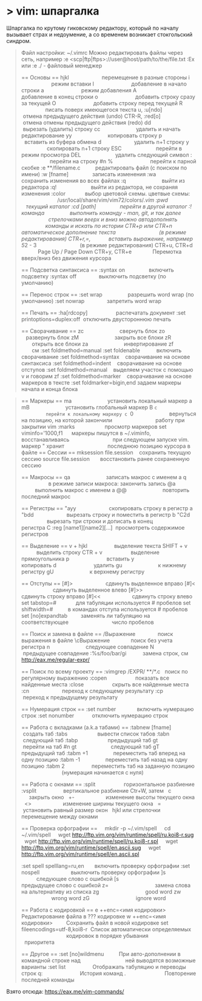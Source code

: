 # > vim: шпаргалка

Шпаргалка по крутому гиковскому редактору, который по началу вызывает страх и недоумение, а со временем возникает стокгольский синдром.

>  Файл настройки: ~/.vimrc
>  Можно редактировать файлы через сеть, например
>  :e <scp|ftp|ftps>://user@host/path/to/the/file.txt
>  :Ex или :e ./ - файловый менеджер
>  
>  == Основы ==
> hjkl                      перемещение в разные стороны
> i                         режим вставки
> I                         добавление в начало строки
> a                         режим добавления
> A                         добавление в конец строки
> o                         добавить строку сразу за текущей
> O                         добавить строку перед текущей
> R                         писать поверх имеющегося текста
> u, :u[ndo]                отмена предыдущего действия (undo)
> CTR-R, :red[o]            отмена отмены предыдущего действия (redo)
> dd                        вырезать (удалить) строку
> cc                        удалить и начать редактирование
> yy                        копировать строку
> p                         вставить из буфера обмена
> <n>d                      удалить n+1 строку
> <n>y                      скопировать n+1 строку
> ESC                       перейти в режим просмотра
> DEL                       удалить следующий символ
> :<n>                      перейти на строку #n
> %                         перейти к парной скобке
> :e **/filename.c          редактировать файл (с поиском по имени)
> :w [fname]                записать изменения
> :wa                       сохранить изменения во всех файлах
> :q                        выйти из редактора
> :q!                       выйти из редактора, не сохраняя изменения
> :color <name>             выбор цветовой схемы. цветвые схемы:
>                            /usr/local/share/vim/vim72/colors/*.vim
> :pwd                      текущий каталог
> :cd [path]                перейти в другой каталог
> :!команда                 выполнить команду - man, git, и так далее
>                            стрелочками веерх и вниз можно автодополнять
>                            команды и искать по истории
> CTR+p или CTR+n           автоматическое дополнение текста
>                            (в режиме редактирования)
> CTR+r,=,<expr>            вставить выражение, например 5*2 - 3
>                            (в режиме редактирования)
> CTR+u, CTR+d              Page Up / Page Down
> CTR+y, CTR+e              Перемотка вверх/вниз без движения курсора               
>
> == Подсветка синтаксиса ==
> :syntax on                включить подсветку
> :syntax off               выключить подсветку (по умолчанию)
>
> == Перенос строк ==
> :set wrap                 разрешить word wrap (по умолчанию)
> :set nowrap               запретить word wrap
>
> == Печать ==
> :ha[rdcopy]                   распечатать документ
> :set printoptions=duplex:off  отключить двустороннюю печать
>
> == Сворачивание ==
> zc                        свернуть блок
> zo                        развернуть блок
> zM                        закрыть все блоки
> zR                        открыть все блоки
> za                        инвертирование
> zf                        см :set foldmethod=manual
> :set foldenable           включить свoрачивание
> :set foldmethod=syntax    сворачивание на основе синтаксиса
> :set foldmethod=indent    сворачивание на основе отступов
> :set foldmethod=manual    выделяем участок с помощью v и говорим zf
> :set foldmethod=marker    сворачивание на основе маркеров в тексте
> :set foldmarker=bigin,end задаем маркеры начала и конца блока

> == Маркеры ==
> ma                        установить локальный маркер a
> mB                        установить глобальный маркер B
> `c                        перейти к локальному маркеру c
> `0                        вернуться на позицию, на которой закончили
>                            работу при закрытии vim
> :marks                    просмотр маркеров
> set viminfo='1000,f1      маркеры пишутся в ~/.viminfo, восстанавливаясь
>                            при следующем запуске vim. маркер " хранит
>                            последнюю позицию курсора в файле
> == Сессии ==
> mksession file.session    сохранить текущую сессию
> source file.session       восстановить ранее сохраненную сессию
>
> == Макросы ==
> qa                        записать макрос с именем a
> q                         в режиме записи макроса: закончить запись
> @a                        выполнить макрос с именем a
> @@                        повторить последний макрос
>
> == Регистры ==
> "ayy                      скопировать строку в регистр a
> "bdd                      вырезать строку и поместить в регистр b
> "С2d                      вырезать три строки и дописать в конец
>                            регистра C
> :reg [name1][name2][...]  просмотреть содержимое регистров
>
> == Выделение ==
> v + hjkl                  выделение текста
> SHIFT + v                 выделить строку
> CTR + v                   выделение прямоугольника
> p                         вставить
> y                         копировать
> d                         удалить
> gu                        к нижнему регистру
> gU                        к верхнему регистру
> 
> == Отступы ==
> [#]>                      сдвинуть выделенное вправо
> [#]<                      сдвинуть выделенное влево
> [#]>>                     сдвинуть строку вправо
> [#]<<                     сдвинуть строку влево
> set tabstop=#             для табуляции используется # пробелов
> set shiftwidth=#          в командах отступа используется # пробелов 
> set [no]expandtab         заменять ли табуляцию на соответствующее
>                            число пробелов
>
> == Поиск и замена в файле ==
> /Выражение               поиск выражения в файле
> \cВыражение              поиск без учета регистра
> n                        следующее совпадение
> N                        предыдущее совпадение
> :%s/foo/bar/gi           замена строк, см http://eax.me/regular-expr/
> 
> == Поиск по всему проекту ==
> :vimgrep /EXPR/ **/*.c   поиск по регулярному выражению
> :copen                   показать все найденные места
> :close                   скрыть все найденные места
> :cn                      переход к следующему результату
> :cp                      переход к предыдущему результату
> 
> == Нумерация строк ==
> :set number              включить нумерацию строк
> :set nonumber            отключить нумерацию строк
> 
> == Работа с вкладками (a.k.a табами) ==
> :tabnew [fname]          создать таб
> :tabs                    вывести список табов
> :tabn                    следующий таб
> :tabp                    предыдущий таб
> <n>gt                    перейти на таб #n
> gt                       следующий таб
> gT                       предыдущий таб
> :tabm +1                 переместить таб вперед на одну позицию
> :tabm -1                 переместить таб назад на одну позицию
> :tabm 2                  переместить таб на заданную позицию
>                           (нумерация начинается с нуля)
>
> == Работа с окнами ==
> :split                   горизонтальное разбиение
> :vsplit                  вертикальное разбиение
> Ctr+W, затем
>  с                      закрыть окно
>  +-                     изменение высоты текущего окна
>  <>                     изменение ширины текущего окна
>  =                      установить равный размер окон
>  hjkl или стрелочки     перемещение между окнами
>
> == Проверка орфографии ==
>    mkdir -p ~/.vim/spell
>    cd ~/.vim/spell
>    wget http://ftp.vim.org/vim/runtime/spell/ru.koi8-r.sug
>    wget http://ftp.vim.org/vim/runtime/spell/ru.koi8-r.spl
>    wget http://ftp.vim.org/vim/runtime/spell/en.ascii.sug
>    wget http://ftp.vim.org/vim/runtime/spell/en.ascii.spl
>
> :set spell spelllang=ru,en       включить проверку орфографии
> :set nospell                     выключить проверку орфографии
> ]s                               следующее слово с ошибкой
> [s                               предыдущее слово с ошибкой
> z=                               замена слова на альтернативу из списка
> zg                               good word
> zw                               wrong word
> zG                               ignore word
>
> == Работа с кодировкой ==
> e ++enc=<имя кодировки>         Редактирование файла в ??? кодировке
> w ++enc=<имя кодировки>         Сохранить файл в новой кодировке
> set fileencodings=utf-8,koi8-r  Список автоматически определяемых
>                                   кодировок в порядке убывания
>                                  приоритета
>
> == Другое ==
> :set [no]wildmenu          При авто-дополнении в командной строке над
>                             ней выводятся возможные варианты
> :set list                  Отображать табуляцию и переводы строк
> q:                         История команд
> .                          Повторение последней команды
> 

Взято отсюда: https://eax.me/vim-commands/
